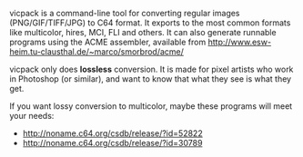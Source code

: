vicpack is a command-line tool for converting regular images (PNG/GIF/TIFF/JPG) to C64 format. It exports to the most common formats like multicolor, hires, MCI, FLI and others. It can also generate runnable programs using the ACME assembler, available from http://www.esw-heim.tu-clausthal.de/~marco/smorbrod/acme/

vicpack only does **lossless** conversion. It is made for pixel artists who work in Photoshop (or similar), and want to know that what they see is what they get.

If you want lossy conversion to multicolor, maybe these programs will meet your needs:

  * http://noname.c64.org/csdb/release/?id=52822
  * http://noname.c64.org/csdb/release/?id=30789